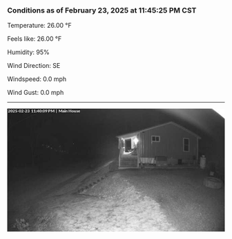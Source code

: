 ### Conditions as of February 23, 2025 at 11:45:25 PM CST 

Temperature: 26.00 &deg;F

Feels like: 26.00 &deg;F

Humidity: 95%

Wind Direction: SE

Windspeed: 0.0 mph

Wind Gust: 0.0 mph

---

<img src="./images/latest.jpeg"/>

